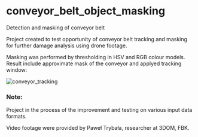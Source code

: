# conveyor_belt_object_masking
Detection and masking of conveyor belt

Project created to test opportunity of conveyor belt tracking and masking for further damage analysis using drone footage.


Masking was performed by thresholding in HSV and RGB colour models.
Result include approximate mask of the conveyor and applyed tracking window:


![conveyor_tracking](https://github.com/KsanaKhomiak/conveyor_belt_object_masking/assets/106553826/590a1adf-e5e0-4dc4-b799-1b1cff8d199d)


### Note:
Project in the process of the improvement and testing on various input data formats.


Video footage were provided by Paweł Trybała, researcher at 3DOM, FBK.
